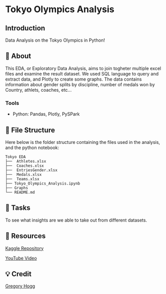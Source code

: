 # Tokyo Olympics Analysis

## Introduction
Data Analysis on the Tokyo Olympics in Python!

##  📄 About
This EDA, or Exploratory Data Analysis, aims to join togheter multiple excel files and examine the result dataset. We used SQL language to query and extract data, and Plotly to create some graphs. The data contains information about gender splits by discipline, number of medals won by Country, athlets, coaches, etc...

### Tools
- Python: Pandas, Plotly, PySPark

##  📁 File Structure
Here below is the folder structure containing the files used in the analysis, and the python notebook:

```
Tokyo EDA
├──  Athletes.xlsx
├──  Coaches.xlsx
├──  EntriesGender.xlsx
├──  Medals.xlsx
├──  Teams.xlsx
├── Tokyo_Olympics_Analysis.ipynb
├── Graphs
└── README.md
```

##  🔧 Tasks

To see what insights are we able to take out from different datasets.

##  💾 Resources
[Kaggle Repository](https://www.kaggle.com/datasets/arjunprasadsarkhel/2021-olympics-in-tokyo) 

[YouTube Video](https://www.youtube.com/watch?v=N_ZVacOdOCs)

## 💡 Credit
[Gregory Hogg](https://github.com/gahogg)
